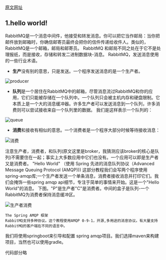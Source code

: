 [原文网址](https://www.rabbitmq.com/tutorials/tutorial-one-spring-amqp.html "第一部分")
## 1.hello world!
RabbitMQ是一个消息中间件，他接受和转发消息。你可以把它当作邮局：当你把邮件放到邮箱时，你确信邮寄员最终会把你的信件传递给收件人。类似的，RabbitMQ是一个邮箱，邮局和邮寄员。
RabbitMQ 和邮局不同之处在于它不是处理报纸，而是接收，存储和转发二进制数据块-消息。
RabbitMQ，发送消息使用的一些行业术语。
* **生产**没有别的意思，只是发送。一个程序发送消息的是一个生产者。

![producer](https://www.rabbitmq.com/img/tutorials/producer.png)
* **队列**是一个居住在RabbitMQ中的邮箱，尽管消息流过RabbitMQ和你的应用，它们只能被存储在一个队列中。一个队列只会被主机内存和硬盘限制。它本质上是一个大的消息缓冲器。许多生产者可以发送消息到一个队列，许多消费则可以尝试接收来自一个队列里的数据。
我们是这样表示一个队列的：

![queue](https://www.rabbitmq.com/img/tutorials/queue.png)
* **消费**和接收有相似的意思。一个消费者是一个程序大部分时候等待接收消息：

![消费](https://www.rabbitmq.com/img/tutorials/consumer.png)

注意生产者，消费者，和队列(原文这里是broker，我猜测应该broker的核心是队列)不需要住在一起；事实上大多数应用中它们也没有。一个应用可以即是生产者又是消费者。
"Hello World"
（使用 Spring 先进的消息队列协议（Advanced Message Queuing Protocol (AMQP)))
这部分教程我们会写两个程序使用spring-amqp库;一个生产者发送一个单条消息，消费者接收消息并打印它们。我们会掩饰一些spring amqp api细节，专注于简单的事情来开始。这是一个"Hello World"的消息。
下图。"P"是生产者"C"是消费者。中间的盒子是队列-一个RabbitMQ为消费者保持消息缓冲区。

![生产者消费](https://www.rabbitmq.com/img/tutorials/python-one.png)

    The Spring AMQP 框架
    RabbitMQ支持多种协议。这个教程使用AMQP 0-9-1，开源,多用途的消息协议。有大量支持RabbitMQ的客户端在不同的语言中。
我们将使用springboot来引导和配置 spring amqp项目。我们选择maven来构建项目，当然也可以使用gradle。

代码部分略

